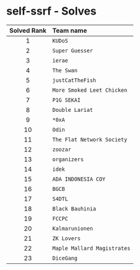 # self-ssrf - Solves
| Solved Rank | Team name |
|:-----------:|:----------|
| 1 | `KUDoS` |
| 2 | `Super Guesser` |
| 3 | `ierae` |
| 4 | `The Swan` |
| 5 | `justCatTheFish` |
| 6 | `More Smoked Leet Chicken` |
| 7 | `P1G SEKAI` |
| 8 | `Double Lariat` |
| 9 | `*0xA` |
| 10 | `Odin` |
| 11 | `The Flat Network Society` |
| 12 | `zoozar` |
| 13 | `organizers` |
| 14 | `idek` |
| 15 | `ADA INDONESIA COY` |
| 16 | `BGCB` |
| 17 | `S4DTL` |
| 18 | `Black Bauhinia` |
| 19 | `FCCPC` |
| 20 | `Kalmarunionen` |
| 21 | `ZK Lovers` |
| 22 | `Maple Mallard Magistrates` |
| 23 | `DiceGang` |